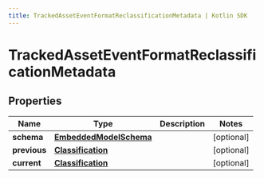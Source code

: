```yaml
---
title: TrackedAssetEventFormatReclassificationMetadata | Kotlin SDK
---
```



# TrackedAssetEventFormatReclassificationMetadata

## Properties
Name | Type | Description | Notes
------------ | ------------- | ------------- | -------------
**schema** | [**EmbeddedModelSchema**](EmbeddedModelSchema) |  |  [optional]
**previous** | [**Classification**](Classification) |  |  [optional]
**current** | [**Classification**](Classification) |  |  [optional]



